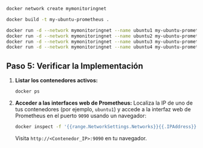 
   ```bash
   docker network create mymonitoringnet
   ```


   ```bash
   docker build -t my-ubuntu-prometheus .
   ```


```bash
docker run -d --network mymonitoringnet --name ubuntu1 my-ubuntu-prometheus
docker run -d --network mymonitoringnet --name ubuntu2 my-ubuntu-prometheus
docker run -d --network mymonitoringnet --name ubuntu3 my-ubuntu-prometheus
docker run -d --network mymonitoringnet --name ubuntu4 my-ubuntu-prometheus

```
## Paso 5: Verificar la Implementación

1. **Listar los contenedores activos:**
   ```bash
   docker ps
   ```

2. **Acceder a las interfaces web de Prometheus:**
   Localiza la IP de uno de tus contenedores (por ejemplo, `ubuntu1`) y accede a la interfaz web de Prometheus en el puerto `9090` usando un navegador:
   ```bash
   docker inspect -f '{{range.NetworkSettings.Networks}}{{.IPAddress}}{{end}}' ubuntu1
   ```

   Visita `http://<Contenedor_IP>:9090` en tu navegador.
